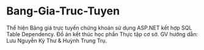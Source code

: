# Bang-Gia-Truc-Tuyen
Thể hiện Bảng giá trực tuyến chứng khoán sử dụng ASP.NET kết hợp SQL Table Dependency.
Đồ án kết thúc học phần Thực tập cơ sở.
GV hướng dẫn: Lưu Nguyễn Kỳ Thư & Huỳnh Trung Trụ.
